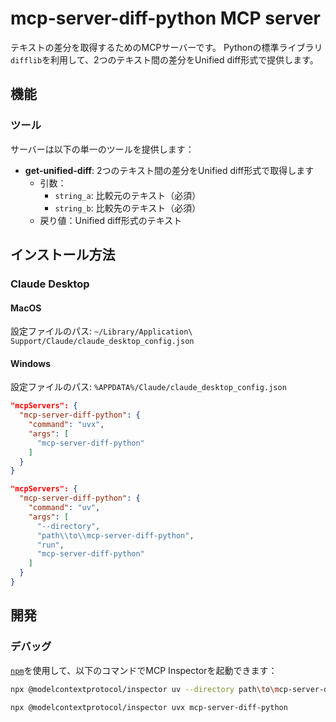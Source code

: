 # mcp-server-diff-python MCP server

テキストの差分を取得するためのMCPサーバーです。
Pythonの標準ライブラリ`difflib`を利用して、2つのテキスト間の差分をUnified diff形式で提供します。

## 機能

### ツール

サーバーは以下の単一のツールを提供します：

- **get-unified-diff**: 2つのテキスト間の差分をUnified diff形式で取得します
  - 引数：
    - `string_a`: 比較元のテキスト（必須）
    - `string_b`: 比較先のテキスト（必須）
  - 戻り値：Unified diff形式のテキスト

## インストール方法

### Claude Desktop

#### MacOS
設定ファイルのパス: `~/Library/Application\ Support/Claude/claude_desktop_config.json`

#### Windows
設定ファイルのパス: `%APPDATA%/Claude/claude_desktop_config.json`

```json
"mcpServers": {
  "mcp-server-diff-python": {
    "command": "uvx",
    "args": [
      "mcp-server-diff-python"
    ]
  }
}
```

```json
"mcpServers": {
  "mcp-server-diff-python": {
    "command": "uv",
    "args": [
      "--directory",
      "path\\to\\mcp-server-diff-python",
      "run",
      "mcp-server-diff-python"
    ]
  }
}
```

## 開発
### デバッグ



[`npm`](https://docs.npmjs.com/downloading-and-installing-node-js-and-npm)を使用して、以下のコマンドでMCP Inspectorを起動できます：

```bash
npx @modelcontextprotocol/inspector uv --directory path\to\mcp-server-diff-python run mcp-server-diff-python
```

```bash
npx @modelcontextprotocol/inspector uvx mcp-server-diff-python
```

